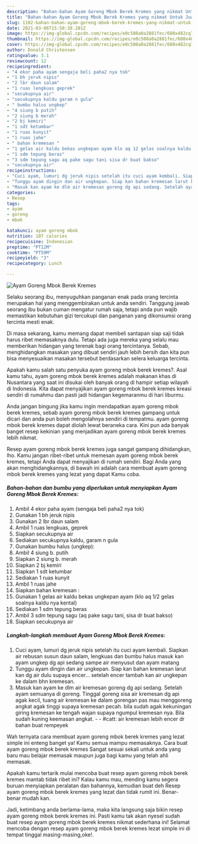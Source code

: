 ```yaml
---
description: "Bahan-bahan Ayam Goreng Mbok Berek Kremes yang nikmat Untuk Jualan"
title: "Bahan-bahan Ayam Goreng Mbok Berek Kremes yang nikmat Untuk Jualan"
slug: 1102-bahan-bahan-ayam-goreng-mbok-berek-kremes-yang-nikmat-untuk-jualan
date: 2021-03-06T15:50:39.201Z
image: https://img-global.cpcdn.com/recipes/e0c508a0a2881fec/680x482cq70/ayam-goreng-mbok-berek-kremes-foto-resep-utama.jpg
thumbnail: https://img-global.cpcdn.com/recipes/e0c508a0a2881fec/680x482cq70/ayam-goreng-mbok-berek-kremes-foto-resep-utama.jpg
cover: https://img-global.cpcdn.com/recipes/e0c508a0a2881fec/680x482cq70/ayam-goreng-mbok-berek-kremes-foto-resep-utama.jpg
author: Donald Christensen
ratingvalue: 3.1
reviewcount: 12
recipeingredient:
- "4 ekor paha ayam sengaja beli paha2 nya tok"
- "1 bh jeruk nipis"
- "2 lbr daun salam"
- "1 ruas lengkuas geprek"
- "secukupnya air"
- "secukupnya kaldu garam n gula"
- " bumbu halus ungkep"
- "4 siung b putih"
- "2 siung b merah"
- "2 bj kemiri"
- "1 sdt ketumbar"
- "1 ruas kunyit"
- "1 ruas jahe"
- " bahan kremesan "
- "1 gelas air kaldu bekas ungkepan ayam klo aq 12 gelas soalnya kaldu nya kental"
- "1 sdm tepung beras"
- "3 sdm tepung sagu aq pake sagu tani sisa dr buat bakso"
- "secukupnya air"
recipeinstructions:
- "Cuci ayam, lumuri dg jeruk nipis setelah itu cuci ayam kembali. Siapkan air rebusan susun daun salam, lengkuas dan bumbu halus masuk kan ayam ungkep dg api sedang sampe air menyusut dan ayam matang"
- "Tunggu ayam dingin dan air ungkepan. Siap kan bahan kremesan larut kan dg air dulu supaya encer... setelah encer tambah kan air ungkepan ke dalam bhn kremesan."
- "Masuk kan ayam ke dlm air kremesan goreng dg api sedang. Setelah ayam semuanya di goreng. Tinggal goreng sisa air kremesan dg api agak kecil, tuang air kremesan ke dalam gorengan pas mau menggoreng angkat agak tinggi supaya kremesan pecah. bila sudah agak kekuningan giring kremesan ke tengah wajan supaya ngumpul kremesan nya. Bila sudah kuning keemasan angkat.  #catt: air kremesan lebih encer dr bahan buat rempeyek"
categories:
- Resep
tags:
- ayam
- goreng
- mbok

katakunci: ayam goreng mbok 
nutrition: 107 calories
recipecuisine: Indonesian
preptime: "PT12M"
cooktime: "PT59M"
recipeyield: "3"
recipecategory: Lunch

---
```



![Ayam Goreng Mbok Berek Kremes](https://img-global.cpcdn.com/recipes/e0c508a0a2881fec/680x482cq70/ayam-goreng-mbok-berek-kremes-foto-resep-utama.jpg)

Selaku seorang ibu, menyuguhkan panganan enak pada orang tercinta merupakan hal yang menggembirakan untuk anda sendiri. Tanggung jawab seorang ibu bukan cuman mengatur rumah saja, tetapi anda pun wajib memastikan kebutuhan gizi tercukupi dan panganan yang dikonsumsi orang tercinta mesti enak.

Di masa  sekarang, kamu memang dapat membeli santapan siap saji tidak harus ribet memasaknya dulu. Tetapi ada juga mereka yang selalu mau memberikan hidangan yang terenak bagi orang tercintanya. Sebab, menghidangkan masakan yang dibuat sendiri jauh lebih bersih dan kita pun bisa menyesuaikan masakan tersebut berdasarkan selera keluarga tercinta. 



Apakah kamu salah satu penyuka ayam goreng mbok berek kremes?. Asal kamu tahu, ayam goreng mbok berek kremes adalah makanan khas di Nusantara yang saat ini disukai oleh banyak orang di hampir setiap wilayah di Indonesia. Kita dapat menyajikan ayam goreng mbok berek kremes kreasi sendiri di rumahmu dan pasti jadi hidangan kegemaranmu di hari liburmu.

Anda jangan bingung jika kamu ingin mendapatkan ayam goreng mbok berek kremes, sebab ayam goreng mbok berek kremes gampang untuk dicari dan anda pun boleh mengolahnya sendiri di tempatmu. ayam goreng mbok berek kremes dapat diolah lewat beraneka cara. Kini pun ada banyak banget resep kekinian yang menjadikan ayam goreng mbok berek kremes lebih nikmat.

Resep ayam goreng mbok berek kremes juga sangat gampang dihidangkan, lho. Kamu jangan ribet-ribet untuk memesan ayam goreng mbok berek kremes, tetapi Anda dapat menyajikan di rumah sendiri. Bagi Anda yang akan menghidangkannya, di bawah ini adalah cara membuat ayam goreng mbok berek kremes yang lezat yang dapat Kamu coba.

<!--inarticleads1-->

##### Bahan-bahan dan bumbu yang diperlukan untuk menyiapkan Ayam Goreng Mbok Berek Kremes:

1. Ambil 4 ekor paha ayam (sengaja beli paha2 nya tok)
1. Gunakan 1 bh jeruk nipis
1. Gunakan 2 lbr daun salam
1. Ambil 1 ruas lengkuas, geprek
1. Siapkan secukupnya air
1. Sediakan secukupnya kaldu, garam n gula
1. Gunakan  bumbu halus (ungkep):
1. Ambil 4 siung b. putih
1. Siapkan 2 siung b. merah
1. Siapkan 2 bj kemiri
1. Siapkan 1 sdt ketumbar
1. Sediakan 1 ruas kunyit
1. Ambil 1 ruas jahe
1. Siapkan  bahan kremesan :
1. Gunakan 1 gelas air kaldu bekas ungkepan ayam (klo aq 1/2 gelas soalnya kaldu nya kental)
1. Sediakan 1 sdm tepung beras
1. Ambil 3 sdm tepung sagu (aq pake sagu tani, sisa dr buat bakso)
1. Siapkan secukupnya air




<!--inarticleads2-->

##### Langkah-langkah membuat Ayam Goreng Mbok Berek Kremes:

1. Cuci ayam, lumuri dg jeruk nipis setelah itu cuci ayam kembali. Siapkan air rebusan susun daun salam, lengkuas dan bumbu halus masuk kan ayam ungkep dg api sedang sampe air menyusut dan ayam matang
1. Tunggu ayam dingin dan air ungkepan. Siap kan bahan kremesan larut kan dg air dulu supaya encer... setelah encer tambah kan air ungkepan ke dalam bhn kremesan.
1. Masuk kan ayam ke dlm air kremesan goreng dg api sedang. Setelah ayam semuanya di goreng. Tinggal goreng sisa air kremesan dg api agak kecil, tuang air kremesan ke dalam gorengan pas mau menggoreng angkat agak tinggi supaya kremesan pecah. bila sudah agak kekuningan giring kremesan ke tengah wajan supaya ngumpul kremesan nya. Bila sudah kuning keemasan angkat. -  - #catt: air kremesan lebih encer dr bahan buat rempeyek




Wah ternyata cara membuat ayam goreng mbok berek kremes yang lezat simple ini enteng banget ya! Kamu semua mampu memasaknya. Cara buat ayam goreng mbok berek kremes Sangat sesuai sekali untuk anda yang baru mau belajar memasak maupun juga bagi kamu yang telah ahli memasak.

Apakah kamu tertarik mulai mencoba buat resep ayam goreng mbok berek kremes mantab tidak ribet ini? Kalau kamu mau, mending kamu segera buruan menyiapkan peralatan dan bahannya, kemudian buat deh Resep ayam goreng mbok berek kremes yang lezat dan tidak rumit ini. Benar-benar mudah kan. 

Jadi, ketimbang anda berlama-lama, maka kita langsung saja bikin resep ayam goreng mbok berek kremes ini. Pasti kamu tak akan nyesel sudah buat resep ayam goreng mbok berek kremes nikmat sederhana ini! Selamat mencoba dengan resep ayam goreng mbok berek kremes lezat simple ini di tempat tinggal masing-masing,oke!.

